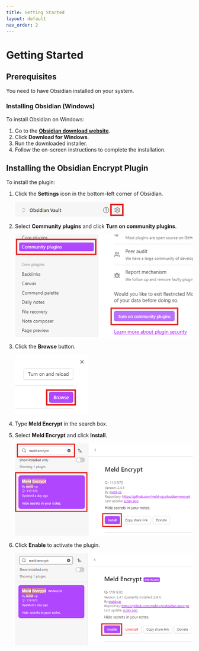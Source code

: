 ```yaml
---
title: Getting Started
layout: default
nav_order: 2
---
```


# Getting Started 

## Prerequisites 

You need to have Obsidian installed on your system. 

### Installing Obsidian (Windows)

To install Obsidian on Windows:

1. Go to the [**Obsidian download website**](https://obsidian.md/download).
2. Click **Download for Windows**.
3. Run the downloaded installer.
4. Follow the on-screen instructions to complete the installation.

## Installing the Obsidian Encrypt Plugin

To install the plugin:

1. Click the **Settings** icon in the bottom-left corner of Obsidian.

    ![Step1](assets/doc_inst_1.png)

2. Select **Community plugins** and click **Turn on community plugins**.

    <img alt="Step 2" src="https://raw.githubusercontent.com/kalarp/obsidian-encrypt/main/docs/assets/doc_inst_2.png"/> 

3. Click the **Browse** button. 

    <img alt="Step 3" src="https://raw.githubusercontent.com/kalarp/obsidian-encrypt/main/docs/assets/doc_inst_3.png"/> 

4. Type **Meld Encrypt** in the search box. 
 
5. Select **Meld Encrypt** and click **Install**.

    <img alt="Step 4" src="https://raw.githubusercontent.com/kalarp/obsidian-encrypt/main/docs/assets/doc_inst_4.png"/> 

6. Click **Enable** to activate the plugin.

    <img alt="Step 5" src="https://raw.githubusercontent.com/kalarp/obsidian-encrypt/main/docs/assets/doc_inst_5.png"/> 